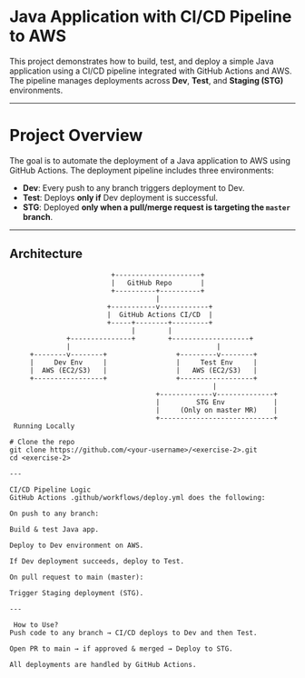 # Java Application with CI/CD Pipeline to AWS 

This project demonstrates how to build, test, and deploy a simple Java application using a CI/CD pipeline integrated with GitHub Actions and AWS. The pipeline manages deployments across **Dev**, **Test**, and **Staging (STG)** environments.

---

# Project Overview

The goal is to automate the deployment of a Java application to AWS using GitHub Actions. The deployment pipeline includes three environments:

- **Dev**: Every push to any branch triggers deployment to Dev.
- **Test**: Deploys **only if** Dev deployment is successful.
- **STG**: Deployed **only when a pull/merge request is targeting the `master` branch**.

---

##  Architecture

```plaintext
                         +---------------------+
                         |   GitHub Repo       |
                         +----------+----------+
                                    |
                        +-----------v------------+
                        |  GitHub Actions CI/CD  |
                        +-----+--------+---------+
                              |        |
              +---------------+        +-------------------+
              |                                    |
     +--------v--------+                 +---------v--------+
     |     Dev Env     |                 |     Test Env     |
     |  AWS (EC2/S3)   |                 |   AWS (EC2/S3)   |
     +-----------------+                 +------------------+
                                                  |
                                    +-------------v--------------+
                                    |         STG Env            |
                                    |     (Only on master MR)    |
                                    +----------------------------+
 Running Locally

# Clone the repo
git clone https://github.com/<your-username>/<exercise-2>.git
cd <exercise-2>

---

CI/CD Pipeline Logic
GitHub Actions .github/workflows/deploy.yml does the following:

On push to any branch:

Build & test Java app.

Deploy to Dev environment on AWS.

If Dev deployment succeeds, deploy to Test.

On pull request to main (master):

Trigger Staging deployment (STG).

---

 How to Use?
Push code to any branch → CI/CD deploys to Dev and then Test.

Open PR to main → if approved & merged → Deploy to STG.

All deployments are handled by GitHub Actions.
